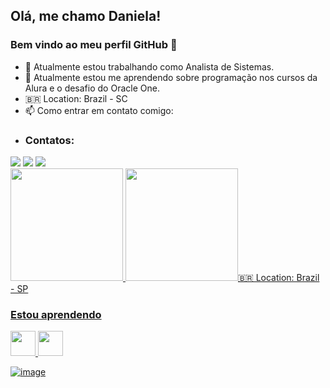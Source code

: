 ## Olá, me chamo Daniela!
### Bem vindo ao meu perfil GitHub 👋

- 🔭 Atualmente estou trabalhando  como Analista de Sistemas.
- 🌱 Atualmente estou me aprendendo sobre programação nos cursos da Alura e o desafio do Oracle One.
- 🇧🇷 Location: Brazil - SC
- 📫 Como entrar em contato comigo: 
- ### Contatos:

<div>
<a href="https://instagram.com/danigoularte" target="_blank"><img src="https://img.shields.io/badge/-Instagram-%23E4405F?style=for-the-badge&logo=instagram&logoColor=white" target="_blank"></a>
<a href = "mailto:daniigoularte@gmail.com"><img src="https://img.shields.io/badge/Gmail-D14836?style=for-the-badge&logo=gmail&logoColor=white" target="_blank"></a>
<a href="https://www.linkedin.com/in/daniela-joao-goularte-6872b347/" target="_blank"><img src="https://img.shields.io/badge/-LinkedIn-%230077B5?style=for-the-badge&logo=linkedin&logoColor=white" target="_blank"></a>   
</div>

<div>
    <a href="https://github.com/DaniGoularte">
    <img height="180em" src="https://github-readme-stats.vercel.app/api/top-langs/?username=DaniGoularte&layout=compact&langs_count=7&theme=dracula"/>
    <img height="180em" src="https://github-readme-stats.vercel.app/api?username=DaniGoularte&show_icons=true&theme=dracula&include_all_commits=true&count_private=true"/>🇧🇷 Location: Brazil - SP
    </div>

### Estou aprendendo

<img src="https://cdn.jsdelivr.net/gh/devicons/devicon/icons/java/java-original.svg" width="40" height="40"/> <img src="https://cdn.jsdelivr.net/gh/devicons/devicon/icons/linux/linux-original.svg" width="40" height="40"/>    
    
![image](https://user-images.githubusercontent.com/103947996/164011575-4ee0359a-45fc-4f5c-8451-5232c9c40b39.png)

  
  
